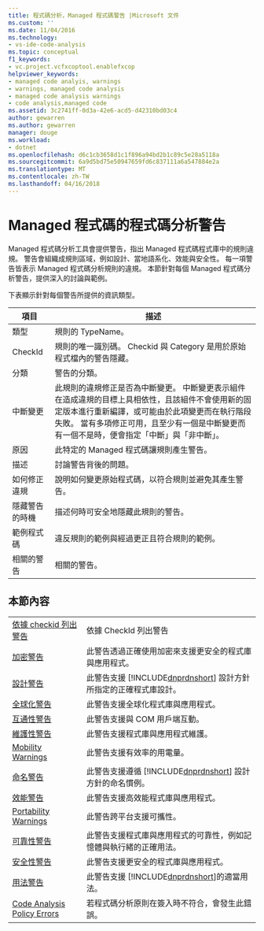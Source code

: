```yaml
---
title: 程式碼分析，Managed 程式碼警告 |Microsoft 文件
ms.custom: ''
ms.date: 11/04/2016
ms.technology:
- vs-ide-code-analysis
ms.topic: conceptual
f1_keywords:
- vc.project.vcfxcoptool.enablefxcop
helpviewer_keywords:
- managed code analyis, warnings
- warnings, managed code analysis
- managed code analysis warnings
- code analysis,managed code
ms.assetid: 3c2741ff-0d3a-42e6-acd5-d42310bd03c4
author: gewarren
ms.author: gewarren
manager: douge
ms.workload:
- dotnet
ms.openlocfilehash: d6c1cb3658d1c1f896a94bd2b1c89c5e28a5118a
ms.sourcegitcommit: 6a9d5bd75e50947659fd6c837111a6a547884e2a
ms.translationtype: MT
ms.contentlocale: zh-TW
ms.lasthandoff: 04/16/2018
---
```

# <a name="code-analysis-for-managed-code-warnings"></a>Managed 程式碼的程式碼分析警告
Managed 程式碼分析工具會提供警告，指出 Managed 程式碼程式庫中的規則違規。 警告會組織成規則區域，例如設計、當地語系化、效能與安全性。 每一項警告皆表示 Managed 程式碼分析規則的違規。 本節針對每個 Managed 程式碼分析警告，提供深入的討論與範例。  
  
 下表顯示針對每個警告所提供的資訊類型。  
  
|項目|描述|  
|----------|-----------------|  
|類型|規則的 TypeName。|  
|CheckId|規則的唯一識別碼。 Checkid 與 Category 是用於原始程式檔內的警告隱藏。|  
|分類|警告的分類。|  
|中斷變更|此規則的違規修正是否為中斷變更。 中斷變更表示組件在造成違規的目標上具相依性，且該組件不會使用新的固定版本進行重新編譯，或可能由於此項變更而在執行階段失敗。 當有多項修正可用，且至少有一個是中斷變更而有一個不是時，便會指定「中斷」與「非中斷」。|  
|原因|此特定的 Managed 程式碼讓規則產生警告。|  
|描述|討論警告背後的問題。|  
|如何修正違規|說明如何變更原始程式碼，以符合規則並避免其產生警告。|  
|隱藏警告的時機|描述何時可安全地隱藏此規則的警告。|  
|範例程式碼|違反規則的範例與經過更正且符合規則的範例。|  
|相關的警告|相關的警告。|  
  
## <a name="in-this-section"></a>本節內容  
  
|||  
|-|-|  
|[依據 checkid 列出警告](../code-quality/code-analysis-warnings-for-managed-code-by-checkid.md)|依據 CheckId 列出警告|  
|[加密警告](../code-quality/cryptography-warnings.md)|此警告透過正確使用加密來支援更安全的程式庫與應用程式。|  
|[設計警告](../code-quality/design-warnings.md)|此警告支援 [!INCLUDE[dnprdnshort](../code-quality/includes/dnprdnshort_md.md)] 設計方針所指定的正確程式庫設計。|  
|[全球化警告](../code-quality/globalization-warnings.md)|此警告支援全球化程式庫與應用程式。|  
|[互通性警告](../code-quality/interoperability-warnings.md)|此警告支援與 COM 用戶端互動。|  
|[維護性警告](../code-quality/maintainability-warnings.md)|此警告支援程式庫與應用程式維護。|  
|[Mobility Warnings](../code-quality/mobility-warnings.md)|此警告支援有效率的用電量。|  
|[命名警告](../code-quality/naming-warnings.md)|此警告支援遵循 [!INCLUDE[dnprdnshort](../code-quality/includes/dnprdnshort_md.md)] 設計方針的命名慣例。|  
|[效能警告](../code-quality/performance-warnings.md)|此警告支援高效能程式庫與應用程式。|  
|[Portability Warnings](../code-quality/portability-warnings.md)|此警告跨平台支援可攜性。|  
|[可靠性警告](../code-quality/reliability-warnings.md)|此警告支援程式庫與應用程式的可靠性，例如記憶體與執行緒的正確用法。|  
|[安全性警告](../code-quality/security-warnings.md)|此警告支援更安全的程式庫與應用程式。|  
|[用法警告](../code-quality/usage-warnings.md)|此警告支援 [!INCLUDE[dnprdnshort](../code-quality/includes/dnprdnshort_md.md)]的適當用法。|  
|[Code Analysis Policy Errors](../code-quality/code-analysis-policy-errors.md)|若程式碼分析原則在簽入時不符合，會發生此錯誤。|